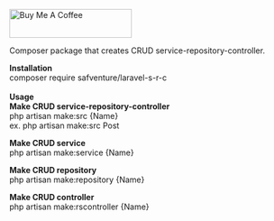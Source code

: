 <a href="https://www.buymeacoffee.com/jsafe00" target="_blank"><img src="https://cdn.buymeacoffee.com/buttons/default-black.png" alt="Buy Me A Coffee" style="height: 51px !important;width: 217px !important;" ></a>

Composer package that creates CRUD service-repository-controller.

<b>Installation</b> <br/>
composer require safventure/laravel-s-r-c
<br />
<br />
<b>Usage</b>
<br />
<b> Make CRUD service-repository-controller</b><br/>
php artisan make:src {Name} <br />
ex. php artisan make:src Post <br />

<b> Make CRUD service</b><br/>
php artisan make:service {Name} <br />

<b> Make CRUD repository</b><br/>
php artisan make:repository {Name} <br />

<b> Make CRUD controller</b><br/>
php artisan make:rscontroller {Name} <br />
